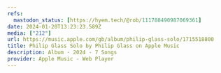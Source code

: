 ```yaml
---
refs:
  mastodon_status: [https://hyem.tech/@rob/111788490987069361]
date: 2024-01-20T13:23:23.589Z
media: ["212"]
url: https://music.apple.com/gb/album/philip-glass-solo/1715518800
title: Philip Glass Solo by Philip Glass on Apple Music
description: Album · 2024 · 7 Songs
provider: Apple Music - Web Player
---
```



